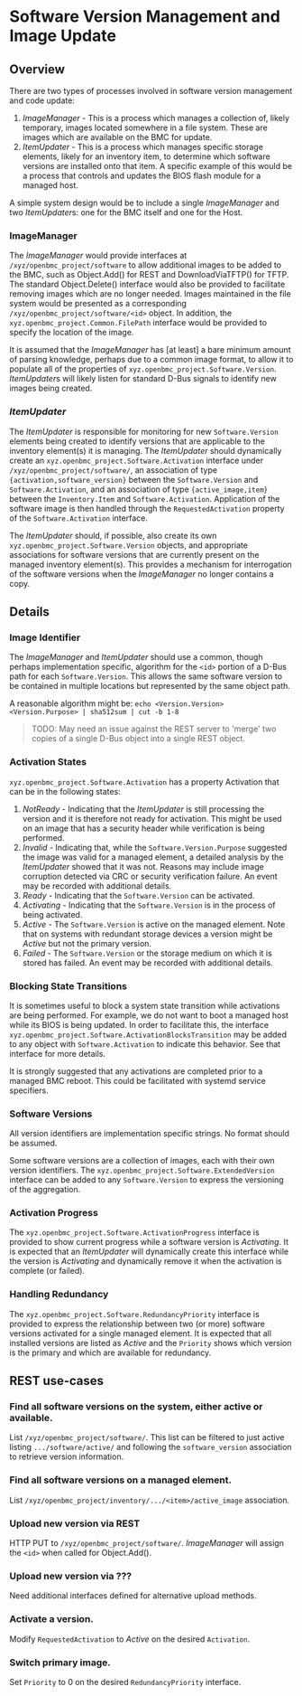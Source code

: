 # Software Version Management and Image Update

## Overview

There are two types of processes involved in software version management and
code update:

1. *ImageManager* - This is a process which manages a collection of, likely
                    temporary, images located somewhere in a file system.
                    These are images which are available on the BMC for update.
2. *ItemUpdater* - This is a process which manages specific storage elements,
                   likely for an inventory item, to determine which software
                   versions are installed onto that item.  A specific example of
                   this would be a process that controls and updates the BIOS
                   flash module for a managed host.

A simple system design would be to include a single *ImageManager* and two
*ItemUpdater*s: one for the BMC itself and one for the Host.

### ImageManager

The *ImageManager* would provide interfaces at `/xyz/openbmc_project/software`
to allow additional images to be added to the BMC, such as Object.Add() for
REST and DownloadViaTFTP() for TFTP.  The standard Object.Delete() interface
would also be provided to facilitate removing images which are no longer
needed.  Images maintained in the file system would be presented as a
corresponding `/xyz/openbmc_project/software/<id>` object. In addition, the
`xyz.openbmc_project.Common.FilePath` interface would be provided to specify
the location of the image.

It is assumed that the *ImageManager* has [at least] a bare minimum amount of
parsing knowledge, perhaps due to a common image format, to allow it to
populate all of the properties of `xyz.openbmc_project.Software.Version`.
*ItemUpdater*s will likely listen for standard D-Bus signals to identify new
images being created.

### *ItemUpdater*

The *ItemUpdater* is responsible for monitoring for new `Software.Version` elements
being created to identify versions that are applicable to the inventory
element(s) it is managing.  The *ItemUpdater* should dynamically create
an `xyz.openbmc_project.Software.Activation` interface under
`/xyz/openbmc_project/software/`, an association of type
`{activation,software_version}` between the `Software.Version` and
`Software.Activation`, and an association of type `{active_image,item}` between
the `Inventory.Item` and `Software.Activation`.  Application of the software
image is then handled through the `RequestedActivation` property of the
`Software.Activation` interface.

The *ItemUpdater* should, if possible, also create its own
`xyz.openbmc_project.Software.Version` objects, and appropriate associations
for software versions that are currently present on the managed inventory
element(s).  This provides a mechanism for interrogation of the
software versions when the *ImageManager* no longer contains a copy.

## Details

### Image Identifier

The *ImageManager* and *ItemUpdater* should use a common, though perhaps
implementation specific, algorithm for the `<id>` portion of a D-Bus path for
each `Software.Version`.  This allows the same software version to be contained
in multiple locations but represented by the same object path.

A reasonable algorithm might be:
`echo <Version.Version> <Version.Purpose> | sha512sum | cut -b 1-8`

> TODO: May need an issue against the REST server to 'merge' two copies of
>       a single D-Bus object into a single REST object.

### Activation States

`xyz.openbmc_project.Software.Activation` has a property Activation that can
be in the following states:

1. *NotReady* - Indicating that the *ItemUpdater* is still processing the
                version and it is therefore not ready for activation.  This
                might be used on an image that has a security header while
                verification is being performed.
2. *Invalid* - Indicating that, while the `Software.Version.Purpose` suggested
               the image was valid for a managed element, a detailed analysis
               by the *ItemUpdater* showed that it was not.  Reasons may
               include image corruption detected via CRC or security
               verification failure.  An event may be recorded with additional
               details.
3. *Ready* - Indicating that the `Software.Version` can be activated.
4. *Activating* - Indicating that the `Software.Version` is in the process of
                  being activated.
5. *Active* - The `Software.Version` is active on the managed element.  Note
              that on systems with redundant storage devices a version might
              be *Active* but not the primary version.
6. *Failed* - The `Software.Version` or the storage medium on which it is stored
              has failed.  An event may be recorded with additional details.

### Blocking State Transitions

It is sometimes useful to block a system state transition while activations
are being performed.  For example, we do not want to boot a managed host while
its BIOS is being updated.  In order to facilitate this, the interface
`xyz.openbmc_project.Software.ActivationBlocksTransition` may be added to any
object with `Software.Activation` to indicate this behavior.  See that
interface for more details.

It is strongly suggested that any activations are completed prior to a managed
BMC reboot.  This could be facilitated with systemd service specifiers.

### Software Versions

All version identifiers are implementation specific strings.  No format
should be assumed.

Some software versions are a collection of images, each with their own version
identifiers.  The `xyz.openbmc_project.Software.ExtendedVersion` interface
can be added to any `Software.Version` to express the versioning of the
aggregation.

### Activation Progress

The `xyz.openbmc_project.Software.ActivationProgress` interface is provided
to show current progress while a software version is *Activating*.  It is
expected that an *ItemUpdater* will dynamically create this interface while
the version is *Activating* and dynamically remove it when the activation is
complete (or failed).

### Handling Redundancy

The `xyz.openbmc_project.Software.RedundancyPriority` interface is provided to
express the relationship between two (or more) software versions activated for
a single managed element.  It is expected that all installed versions are listed
as *Active* and the `Priority` shows which version is the primary and which are
available for redundancy.

## REST use-cases

### Find all software versions on the system, either active or available.

List `/xyz/openbmc_project/software/`.  This list can be filtered to just
active listing `.../software/active/` and following the `software_version`
association to retrieve version information.

### Find all software versions on a managed element.

List `/xyz/openbmc_project/inventory/.../<item>/active_image` association.

### Upload new version via REST

HTTP PUT to `/xyz/openbmc_project/software/`.  *ImageManager* will assign the
`<id>` when called for Object.Add().

### Upload new version via ???

Need additional interfaces defined for alternative upload methods.

### Activate a version.

Modify `RequestedActivation` to *Active* on the desired `Activation`.

### Switch primary image.

Set `Priority` to 0 on the desired `RedundancyPriority` interface.

